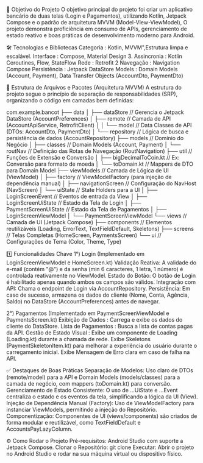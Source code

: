 🎯 Objetivo do Projeto
  O objetivo principal do projeto foi criar um aplicativo bancário de duas telas (Login e Pagamentos), utilizando Kotlin, Jetpack Compose e o padrão de arquitetura MVVM (Model-View-ViewModel),
  O projeto demonstra proficiência em consumo de APIs, gerenciamento de estado reativo e boas práticas de desenvolvimento moderno para Android.

🛠️ Tecnologias e Bibliotecas
  Categoria     :  Kotlin, MVVM",Estrutura limpa e escalável.
  Interface     :  Compose, Material Design 3.
  Assincronia   :  Kotlin Coroutines, Flow, StateFlow
  Rede          :  Retrofit 2
  Navegação     :  Navigation Compose
  Persistência  :  Jetpack DataStore
  Models        : Domain Models (Account, Payment), Data Transfer Objects (AccountDto, PaymentDto)

📁 Estrutura de Arquivos e Pacotes (Arquitetura MVVM)
  A estrutura do projeto segue o princípio de separação de responsabilidades (SRP), organizando o código em camadas bem definidas:

  com.example.bancot
  ├── data
  │   ├── dataStore                   // Gerencia o Jetpack DataStore (AccountPreferences)
  │   ├── remote                      // Camada de API (AccountApiService, RetrofitClient)
  │   │   └── model                   // Data Classes de API (DTOs: AccountDto, PaymentDto)
  │   └── repository                  // Lógica de busca e persistência de dados (AccountRepository)
  ├── models                          // Domínio do Negócio
  │   ├── classes                     // Domain Models (Account, Payment)
  │   └── routNav                     // Definição das Rotas de Navegação (RoutNavigation)
  ├── util                            // Funções de Extensão e Conversão
  │   ├── bigDecimalToCoin.kt         // Ex: Conversão para formato de moeda
  │   └── toDomain.kt                 // Mappers de DTO para Domain Model
  ├── viewModels                      // Camada de Lógica de UI (ViewModel)
  │   ├── factory                     // ViewModelFactory (para injeção de dependência manual)
  │   ├── navigationScreen            // Configuração do NavHost (NavScreen)
  │   └── uiState                     // State Holders para a UI
  │       ├── LoginScreenEvent        // Eventos de entrada da View
  │       ├── LoginScreenUiState      // Estado da Tela de Login
  │       ├── PaymentScreenUiState    // Estado da Tela de Pagamentos
  │       ├── LoginScreenViewModel
  │       └── PaymentScreenViewModel
  └── views                           // Camada de UI (Jetpack Compose)
      ├── components                  // Elementos reutilizáveis (Loading, ErrorText, TextFieldDefault, Skeletons)
      ├── screens                     // Telas Completas (HomeScreen, PaymentsScreen)
      └── ui                          // Configurações de Tema (Color, Theme, Type)

1️⃣ Funcionalidades Chave
  1°) 
    Login (Implementado em LoginScreenViewModel e HomeScreen.kt)
    Validação Reativa: A validade do e-mail (contém "@") e da senha (min 6 caracteres, 1 letra, 1 número) é controlada reativamente no ViewModel.
    Estado do Botão: O botão de Login é habilitado apenas quando ambos os campos são válidos.
    Integração com API: Chama o endpoint de Login via AccountRepository.
    Persistência: Em caso de sucesso, armazena os dados do cliente (Nome, Conta, Agência, Saldo) no DataStore (AccountPreferences) antes de navegar.
  
  2°)
    Pagamentos (Implementado em PaymentScreenViewModel e PaymentsScreen.kt)
    Exibição de Dados        :   Carrega e exibe os dados do cliente do DataStore.
    Lista de Pagamentos      :   Busca a lista de contas pagas da API.
    Gestão de Estado Visual  :   Exibe um componente de Loading (Loading.kt) durante a chamada de rede.
    Exibe Skeletons (PaymentSkeletonItem.kt) para melhorar a experiência do usuário durante o carregamento inicial.
    Exibe Mensagem de Erro clara em caso de falha na API.

✅ Destaques de Boas Práticas
  Separação de Modelos: Uso claro de DTOs (remote/model) para a API e Domain Models (models/classes) para a camada de negócio, com mappers (toDomain.kt) para conversão.
  Gerenciamento de Estado Consistente: O uso de ...UiState e ...Event centraliza o estado e os eventos da tela, simplificando a lógica da UI (View).
  Injeção de Dependência Manual (Factory): Uso de ViewModelFactory para instanciar ViewModels, permitindo a injeção do Repositório.
  Componentização: Componentes de UI (views/components) são criados de forma modular e reutilizável, como TextFieldDefault e AccountsPayLazyColumn.

⚙️ Como Rodar o Projeto
  Pré-requisitos: Android Studio com suporte a Jetpack Compose.
  Clonar o Repositório: git clone
  Executar: Abrir o projeto no Android Studio e rodar na sua máquina virtual ou dispositivo físico.
